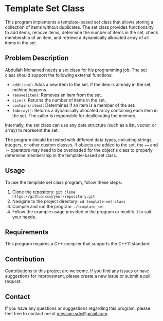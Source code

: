 # Template Set Class

This program implements a template-based set class that allows storing a collection of items without duplicates. The set class provides functionality to add items, remove items, determine the number of items in the set, check membership of an item, and retrieve a dynamically allocated array of all items in the set.

## Problem Description

Abdullah Mohamed needs a set class for his programming job. The set class should support the following external functions:

- `add(item)`: Adds a new item to the set. If the item is already in the set, nothing happens.
- `remove(item)`: Removes an item from the set.
- `size()`: Returns the number of items in the set.
- `contains(item)`: Determines if an item is a member of the set.
- `toArray()`: Returns a dynamically allocated array containing each item in the set. The caller is responsible for deallocating the memory.

Internally, the set class can use any data structure (such as a list, vector, or array) to represent the set.

The program should be tested with different data types, including strings, integers, or other custom classes. If objects are added to the set, the `==` and `!=` operators may need to be overloaded for the object's class to properly determine membership in the template-based set class.

## Usage

To use the template set class program, follow these steps:

1. Clone the repository: `git clone https://github.com/your/repository.git`
2. Navigate to the project directory: `cd template-set-class`
3. Compile and run the program: `./template_set`
4. Follow the example usage provided in the program or modify it to suit your needs.

## Requirements

This program requires a C++ compiler that supports the C++11 standard.

## Contribution

Contributions to this project are welcome. If you find any issues or have suggestions for improvement, please create a new issue or submit a pull request.


## Contact

If you have any questions or suggestions regarding this program, please feel free to contact me at [messam.sde@gmail.com](mailto:messam.sde@gmail.com).
